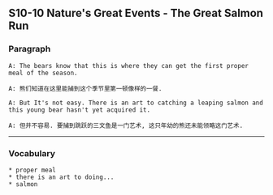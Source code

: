 ## S10-10 Nature's Great Events - The Great Salmon Run
### Paragraph
```buildoutcfg
A: The bears know that this is where they can get the first proper meal of the season.
```
```buildoutcfg
A: 熊们知道在这里能捕到这个季节里第一顿像样的一餐.
```

```buildoutcfg
A: But It's not easy. There is an art to catching a leaping salmon and this young bear hasn't yet acquired it.
```
```buildoutcfg
A: 但并不容易. 要捕到跳跃的三文鱼是一门艺术, 这只年幼的熊还未能领略这门艺术.
```

***
### Vocabulary
```buildoutcfg
* proper meal
* there is an art to doing...
* salmon
```